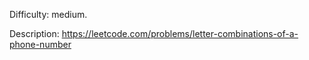 Difficulty: medium.

Description: https://leetcode.com/problems/letter-combinations-of-a-phone-number
